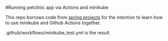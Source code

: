 #Running petclinic app via Actions and minikube

This repo borrows code from [spring projects](https://gitpod.io/#https://github.com/spring-projects/spring-petclinic) for the intention to learn how to use minikube and Github Actions together.

.github/workflows/minikube_test.yml is the result.

